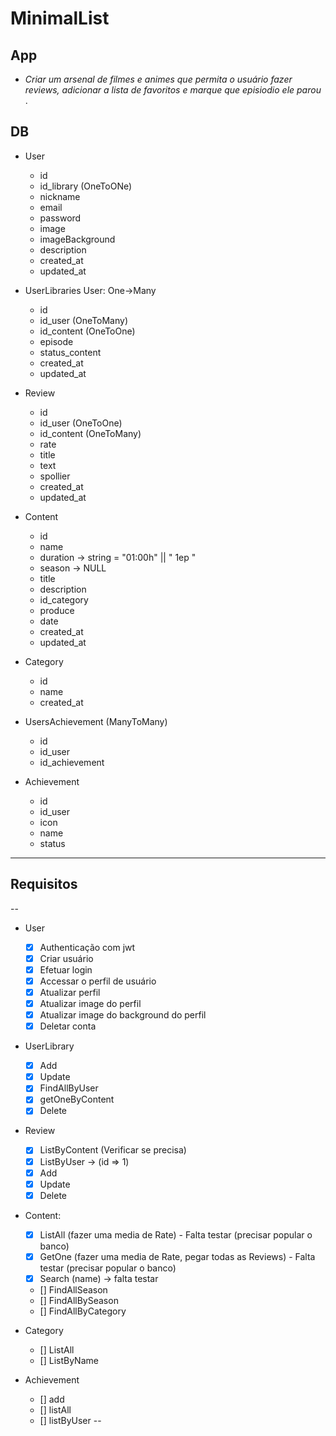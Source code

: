 # MinimalList

## App
* *Criar um arsenal de filmes e animes que permita o usuário fazer reviews, adicionar a lista de favoritos e marque que episiodio ele parou* .

## DB
*  User
	*  id
    *  id_library (OneToONe)
	*  nickname
	*  email
	*  password
	*  image
	*  imageBackground
	*  description
	*  created_at
	*  updated_at

*  UserLibraries  User: One->Many
	*  id
	*  id_user (OneToMany)
	*  id_content (OneToOne)
	*  episode
	*  status_content
	*  created_at
	*  updated_at

*  Review 
	*  id
	*  id_user (OneToOne)
	*  id_content (OneToMany)
	*  rate
	*  title
	*  text
	*  spollier
	*  created_at
	*  updated_at

*  Content
	*  id
    *  name 
	*  duration -> string = "01:00h" || " 1ep "
	*  season -> NULL
	*  title
	*  description
	*  id_category
	*  produce
	*  date
	*  created_at
	*  updated_at

*  Category
	*  id
	*  name
	*  created_at

*  UsersAchievement (ManyToMany)
	*  id  
	*  id_user
	*  id_achievement
 
*  Achievement
	*  id
	*  id_user
	*  icon
	*  name
	*  status

--- 
## Requisitos
-- 
* User
    *  [x] Authenticação com jwt
    *  [x] Criar usuário
    *  [x] Efetuar login
    *  [x] Accessar o perfil de usuário
    *  [x] Atualizar perfil
    *  [x] Atualizar image do perfil
    *  [x] Atualizar image do background do perfil
    *  [x] Deletar conta

* UserLibrary
    *  [x] Add
    *  [x] Update
    *  [x] FindAllByUser
    *  [x] getOneByContent
    *  [x] Delete

* Review
    *  [x] ListByContent (Verificar se precisa)
    *  [x] ListByUser -> (id => 1)
    *  [x] Add
    *  [x] Update 
    *  [x] Delete

* Content: 
    *  [x] ListAll (fazer uma media de Rate) - Falta testar (precisar popular o banco)
    *  [x] GetOne (fazer uma media de Rate,  pegar todas as Reviews) - Falta testar (precisar popular o banco)
    *  [x] Search (name) -> falta testar
    *  [] FindAllSeason 
    *  [] FindAllBySeason
    *  [] FindAllByCategory
 
* Category
    *  [] ListAll
    *  [] ListByName

* Achievement
    *  [] add
    *  [] listAll
    *  [] listByUser
--


